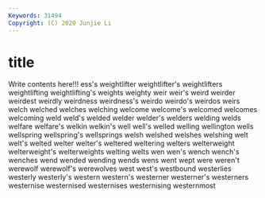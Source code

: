 ```yaml
---
Keywords: 31494
Copyright: (C) 2020 Junjie Li
---
```


# title

Write contents here!!!
ess's 
weightlifter 
weightlifter's
weightlifters 
weightlifting 
weightlifting's 
weights 
weighty 
weir 
weir's 
weird 
weirder 
weirdest
weirdly 
weirdness 
weirdness's 
weirdo 
weirdo's 
weirdos 
weirs 
welch 
welched 
welches
welching 
welcome 
welcome's 
welcomed 
welcomes 
welcoming 
weld 
weld's 
welded 
welder
welder's 
welders 
welding 
welds 
welfare 
welfare's 
welkin 
welkin's 
well 
well's
welled 
welling 
wellington 
wells 
wellspring 
wellspring's 
wellsprings 
welsh 
welshed 
welshes
welshing 
welt 
welt's 
welted 
welter 
welter's 
weltered 
weltering 
welters 
welterweight
welterweight's 
welterweights 
welting 
welts 
wen 
wen's 
wench 
wench's 
wenches 
wend
wended 
wending 
wends 
wens 
went 
wept 
were 
weren't 
werewolf 
werewolf's
werewolves 
west 
west's 
westbound 
westerlies 
westerly 
westerly's 
western 
western's 
westerner
westerner's 
westerners 
westernise 
westernised 
westernises 
westernising 
westernmost 
